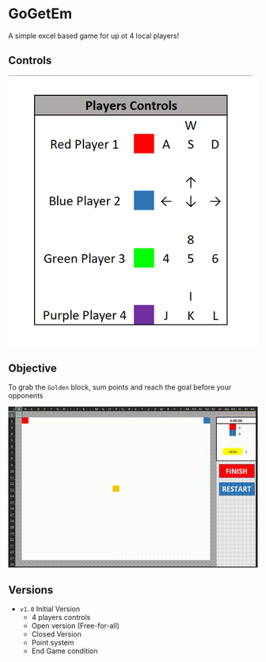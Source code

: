 # GoGetEm 

A simple excel based game for up ot 4 local players!

## Controls

![](https://github.com/Kassoomy/Portfolio/blob/main/GoGetEm%20(Excel%20Game)/Images/Controls.png)

## Objective

To grab the `Golden` block, sum points and reach the goal before your opponents 

![](https://github.com/Kassoomy/Portfolio/blob/main/GoGetEm%20(Excel%20Game)/Images/3-18-2024%20(18-58-58).gif)

## Versions

- `v1.0` Initial Version
  -    4 players controls
  -    Open version (Free-for-all)
  -    Closed Version
  -    Point system
  -    End Game condition
